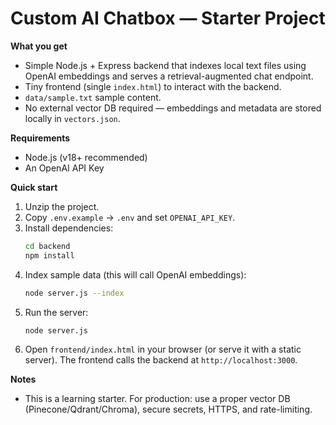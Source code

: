 # Custom AI Chatbox — Starter Project

**What you get**
- Simple Node.js + Express backend that indexes local text files using OpenAI embeddings and serves a retrieval-augmented chat endpoint.
- Tiny frontend (single `index.html`) to interact with the backend.
- `data/sample.txt` sample content.
- No external vector DB required — embeddings and metadata are stored locally in `vectors.json`.

**Requirements**
- Node.js (v18+ recommended)
- An OpenAI API Key

**Quick start**
1. Unzip the project.
2. Copy `.env.example` → `.env` and set `OPENAI_API_KEY`.
3. Install dependencies:
   ```bash
   cd backend
   npm install
   ```
4. Index sample data (this will call OpenAI embeddings):
   ```bash
   node server.js --index
   ```
5. Run the server:
   ```bash
   node server.js
   ```
6. Open `frontend/index.html` in your browser (or serve it with a static server). The frontend calls the backend at `http://localhost:3000`.

**Notes**
- This is a learning starter. For production: use a proper vector DB (Pinecone/Qdrant/Chroma), secure secrets, HTTPS, and rate-limiting.